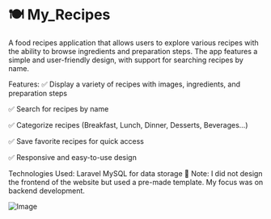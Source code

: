 
# 🍽️ My_Recipes 
A food recipes application that allows users to explore various recipes with the ability to browse ingredients and preparation steps. The app features a simple and user-friendly design, with support for searching recipes by name.

Features:
✅ Display a variety of recipes with images, ingredients, and preparation steps

✅ Search for recipes by name

✅ Categorize recipes (Breakfast, Lunch, Dinner, Desserts, Beverages...)

✅ Save favorite recipes for quick access

✅ Responsive and easy-to-use design


Technologies Used:
Laravel
MySQL for data storage
📝 Note: I did not design the frontend of the website but used a pre-made template. My focus was on backend development.


![Image](https://github.com/user-attachments/assets/5128ea86-b51b-4c5d-acfa-85547124b9db)

